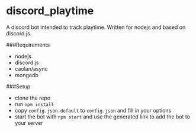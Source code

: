 discord_playtime
=========
A discord bot intended to track playtime. Written for nodejs and based on discord.js.


###Requirements
* nodejs
* discord.js
* caolan/async
* mongodb

###Setup
* clone the repo
* run `npm install`
* copy `config.json.default` to `config.json` and fill in your options
* start the bot with `npm start` and use the generated link to add the bot to your server